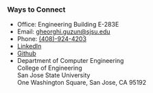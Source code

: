 ### Ways to Connect

- Office: Engineering Building E-283E
- Email: [gheorghi.guzun@sjsu.edu](mailto:gheorghi.guzun@sjsu.edu)
- Phone: [(408)-924-4203](tel://408-924-4203)
- [LinkedIn](https://www.linkedin.com/in/gheorghi-guzun-9112ab23/)
- [Github](https://github.com/gguzunsjsu/)
- Department of Computer Engineering\
  College of Engineering\
  San Jose State University\
  One Washington Square, San Jose, CA 95192
